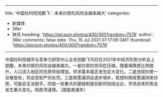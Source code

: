 
---
title: '中国社科院倪鹏飞：未来炒房的风险会越来越大'
categories: 
 - 新媒体
 - 36kr
 - 快讯
headimg: 'https://picsum.photos/400/300?random=7576'
author: 36kr
comments: false
date: Thu, 15 Jul 2021 07:17:09 GMT
thumbnail: 'https://picsum.photos/400/300?random=7576'
---

<div>   
中国社科院城市与竞争力研究中心主任倪鹏飞15日在2021年中经济形势分析会上提醒，未来炒房的风险会越来越大。一是炒房的空间在压缩，随着保障房比例提升，人口流入地区的住房供给增加，供求基本面正发生巨大变化。二是违规炒房一旦被查处，将会受到严厉处罚。三是政策漏洞会逐步填补，若想利用政策漏洞来炒房，可能会无法脱手。四是一些重大的基础制度创新将陆续出台，市场总体形势会发生重大变化。购房须谨慎。（国是直通车）  
</div>
            